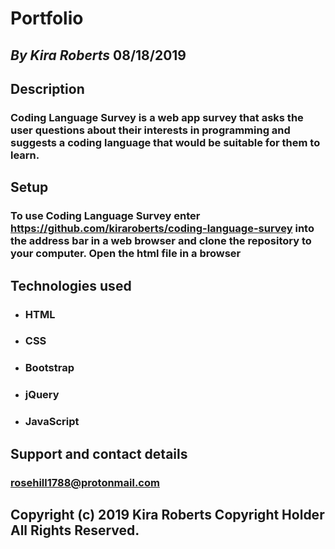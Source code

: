 # Portfolio

## _By Kira Roberts_ 08/18/2019

## Description

### Coding Language Survey is a web app survey that asks the user questions about their interests in programming and suggests a coding language that would be suitable for them to learn.

## Setup

### To use Coding Language Survey enter https://github.com/kiraroberts/coding-language-survey into the address bar in a web browser and clone the repository to your computer. Open the html file in a browser

## Technologies used

* ### HTML
* ### CSS
* ### Bootstrap
* ### jQuery
* ### JavaScript

## Support and contact details

### rosehill1788@protonmail.com

## Copyright (c) 2019 Kira Roberts Copyright Holder All Rights Reserved.
